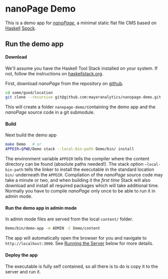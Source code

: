 # nanoPage Demo

This is a demo app for [*nanoPage*](https://github.com/mayeranalytics/nanopage), a minimal static flat file CMS based on [Haskell](http://www.haskell.org)
[Spock](htp://spock.li). 

## Run the demo app

#### Download

We'll assume you have the Haskell Tool Stack installed on your system. If not, follow the instructions on [haskellstack.org](https://docs.haskellstack.org/en/stable/README/).

First, download *nanoPage* from the repository on [github](https://github.com/mayeranalytics/nanoPage/).

```bash
cd some/good/location
git clone --recursive git@github.com:mayeranalytics/nanopage-demo.git
```

This will create a folder `nanopage-demo/`containing the demo app and the *nanoPage* source code in a git submodule.

#### Build

Next build the demo app 

```bash
make Demo	# or
APPDIR=$PWD/Demo stack --local-bin-path Demo/bin/ install
```

The environment variable `APPDIR` tells the compiler where the content directory can be found (absolute paths needed!). The stack option `—local-bin-path` tells the linker to install the executable in the standard location `bin/` underneath the `APPDIR`. Compilation of the *nanoPage* source code may take a minute or two, and when building it the *first time* Stack will also download and install all required packages which will take additional time. Normally you have to compile *nanoPage* only once to be able to run it in admin mode.

#### Run the demo app in admin mode

In admin mode files are served from the local `content/` folder.

```bash
Demo/bin/demo-app -m ADMIN -C Demo/content
```

The app will automatically open the browser for you and navigate to `http://localhost:3000`. See [Running the Server](#running-the-server) below for more details.

#### Deploy the app

The executable is fully self contained, so all there is to do is copy it to the server and run it.
